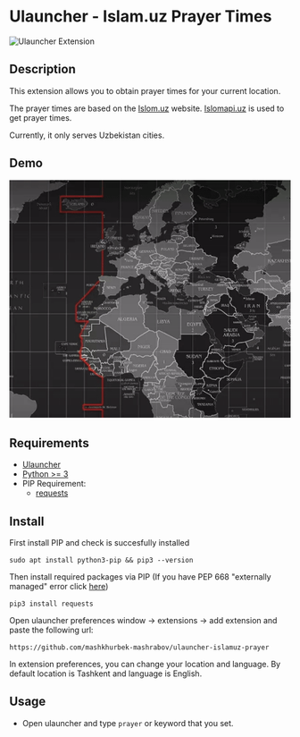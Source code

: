 # Ulauncher - Islam.uz Prayer Times

![Ulauncher Extension](https://img.shields.io/badge/Ulauncher-Extension-green.svg)

## Description

This extension allows you to obtain prayer times for your current location. 

The prayer times are based on the [Islom.uz](https://islom.uz/) website. [Islomapi.uz](https://islomapi.uz/) is used to get prayer times. 

Currently, it only serves Uzbekistan cities.

## Demo

![demo](demo.gif)

## Requirements

- [Ulauncher](https://ulauncher.io/)
- [Python >= 3](https://www.python.org/)
- PIP Requirement:
    - [requests](https://pypi.org/project/requests/)

## Install

First install PIP and check is succesfully installed
```
sudo apt install python3-pip && pip3 --version
```

Then install required packages via PIP (If you have PEP 668 "externally managed" error click [here](#pep-668))

```
pip3 install requests 
```

Open ulauncher preferences window -> extensions -> add extension and paste the following url:

```
https://github.com/mashkhurbek-mashrabov/ulauncher-islamuz-prayer
```

In extension preferences, you can change your location and language. By default location is Tashkent and language is English.

## Usage

- Open ulauncher and type `prayer` or keyword that you set.